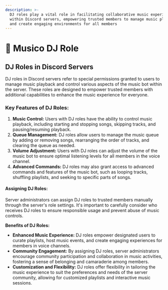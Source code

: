 ```yaml
---
description: >-
  DJ roles play a vital role in facilitating collaborative music experiences
  within Discord servers, empowering trusted members to manage music playback
  and create engaging environments for all members
---
```


# 🧑 Musico DJ Role

## **DJ Roles in Discord Servers**

DJ roles in Discord servers refer to special permissions granted to users to manage music playback and control various aspects of the music bot within the server. These roles are designed to empower trusted members with additional capabilities to enhance the music experience for everyone.

### **Key Features of DJ Roles:**

1. **Music Control:** Users with DJ roles have the ability to control music playback, including starting and stopping songs, skipping tracks, and pausing/resuming playback.
2. **Queue Management:** DJ roles allow users to manage the music queue by adding or removing songs, rearranging the order of tracks, and clearing the queue as needed.
3. **Volume Adjustment:** Users with DJ roles can adjust the volume of the music bot to ensure optimal listening levels for all members in the voice channel.
4. **Advanced Commands:** DJ roles may also grant access to advanced commands and features of the music bot, such as looping tracks, shuffling playlists, and seeking to specific parts of songs.

#### **Assigning DJ Roles:**

Server administrators can assign DJ roles to trusted members manually through the server's role settings. It's important to carefully consider who receives DJ roles to ensure responsible usage and prevent abuse of music controls.

**Benefits of DJ Roles:**

* **Enhanced Music Experience:** DJ roles empower designated users to curate playlists, host music events, and create engaging experiences for members in voice channels.
* **Community Engagement:** By assigning DJ roles, server administrators encourage community participation and collaboration in music activities, fostering a sense of belonging and camaraderie among members.
* **Customization and Flexibility:** DJ roles offer flexibility in tailoring the music experience to suit the preferences and needs of the server community, allowing for customized playlists and interactive music sessions.

